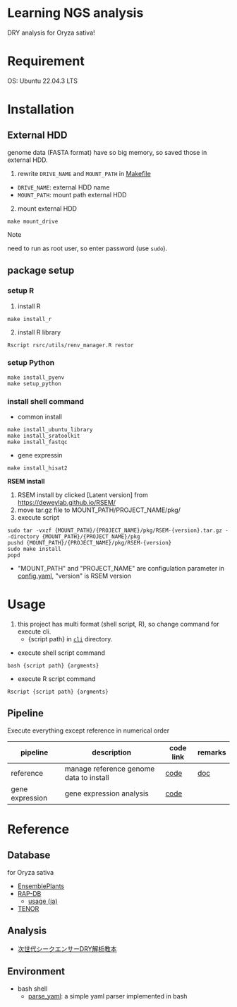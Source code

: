 # Learning NGS analysis

DRY analysis for Oryza sativa!

# Requirement
OS: Ubuntu 22.04.3 LTS

# Installation

## External HDD
genome data (FASTA format) have so big memory, so saved those in external HDD.
1. rewrite `DRIVE_NAME` and `MOUNT_PATH` in [Makefile](./Makefile)
- `DRIVE_NAME`: external HDD name
- `MOUNT_PATH`: mount path external HDD

2. mount external HDD
```shell
make mount_drive
```
> [!NOTE]
> need to run as root user, so enter password (use `sudo`).

## package setup
### setup R
1. install R
```shell
make install_r
```

2. install R library
```shell
Rscript rsrc/utils/renv_manager.R restor
```

### setup Python
```shell
make install_pyenv
make setup_python
```

### install shell command
- common install
```shell
make install_ubuntu_library
make install_sratoolkit
make install_fastqc
```
- gene expressin

```shell
make install_hisat2
```

**RSEM install**

1. RSEM install by clicked [Latent version] from https://deweylab.github.io/RSEM/
2. move tar.gz file to MOUNT_PATH/PROJECT_NAME/pkg/
3. execute script

```shell
sudo tar -vxzf {MOUNT_PATH}/{PROJECT_NAME}/pkg/RSEM-{version}.tar.gz --directory {MOUNT_PATH}/{PROJECT_NAME}/pkg
pushd {MOUNT_PATH}/{PROJECT_NAME}/pkg/RSEM-{version}
sudo make install
popd
```

* "MOUNT_PATH" and "PROJECT_NAME" are configulation parameter in [config.yaml](./config/config.yaml), "version" is RSEM version


# Usage

1. this project has multi format (shell script, R), so change command for execute cli.
    - {script path} in [`cli`](./cli/) directory.

- execute shell script command
```shell
bash {script path} {argments}
```

- execute R script command

```shell
Rscript {script path} {argments}
```

## Pipeline

Execute everything except reference in numerical order 

| pipeline | description | code link | remarks |
| --- | --- | --- | --- |
| reference | manage reference genome data to install | [code](./cli/reference/) | [doc](./doc/reference_genome.md) | 
| gene expression | gene expression analysis | [code](./cli/gene_expression/) |  |

# Reference

## Database
for Oryza sativa
- [EnsemblePlants](https://plants.ensembl.org/index.html)
- [RAP-DB](https://rapdb.dna.affrc.go.jp/index.html)
    - [usage (ja)](https://rapdb.dna.affrc.go.jp/publications/130th_Meeting_JSB.pdf)
- [TENOR](https://tenor.dna.affrc.go.jp/)

## Analysis
- [次世代シークエンサーDRY解析教本](https://www.amazon.co.jp/%E6%AC%A1%E4%B8%96%E4%BB%A3%E3%82%B7%E3%83%BC%E3%82%AF%E3%82%A8%E3%83%B3%E3%82%B5%E3%83%BCDRY%E8%A7%A3%E6%9E%90%E6%95%99%E6%9C%AC-%E6%B8%85%E6%B0%B4%E5%8E%9A%E5%BF%97/dp/478090983X)

## Environment
- bash shell
    - [parse_yaml](https://github.com/mrbaseman/parse_yaml): a simple yaml parser implemented in bash